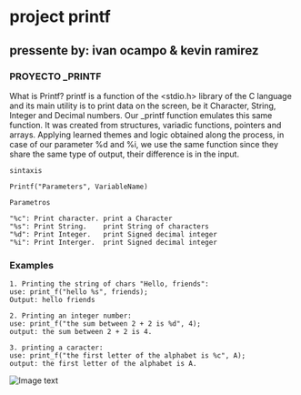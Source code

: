 # project printf

## pressente by: ivan ocampo & kevin ramirez

### PROYECTO _PRINTF 

What is Printf? printf is a function of the <stdio.h> library of the C language and its main utility is to print data on the screen, be it Character, String, Integer and Decimal numbers. Our _printf function emulates this same function. It was created from structures, variadic functions, pointers and arrays. Applying learned themes and logic obtained along the process, in case of our parameter %d and %i, we use the same function since they share the same type of output, their difference is in the input.


``sintaxis``

````
Printf("Parameters", VariableName)
````

``Parametros``
````
"%c": Print character. print a Character
"%s": Print String.    print String of characters
"%d": Print Integer.   print Signed decimal integer
"%i": Print Interger.  print Signed decimal integer
````
### Examples
````
1. Printing the string of chars "Hello, friends":
use: print_f("hello %s", friends);
Output: hello friends
````
````
2. Printing an integer number:
use: print_f("the sum between 2 + 2 is %d", 4);
output: the sum between 2 + 2 is 4.
````
````
3. printing a caracter:
use: print_f("the first letter of the alphabet is %c", A);
output: the first letter of the alphabet is A.
````




![Image text](https://github.com/taret92/printf/blob/main/Diagrama%20Printf.jpg)

 
